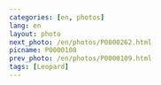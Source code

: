 ```yaml
---
categories: [en, photos]
lang: en
layout: photo
next_photo: /en/photos/P0000262.html
picname: P0000108
prev_photo: /en/photos/P0000109.html
tags: [Leopard]
---
```

